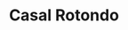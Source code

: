 ---
title: Casal Rotondo

mediaPath: /videos/cr_11_anonred1890-1080p.mp4
mediaPosition:  [296948.1795287538,4632823.433635699,140.86566347987733]
mediaRotation:  [0.43596857247208,-0.5669443343978027,-0.554057306734503,0.42605871234490433]
mediaScale: 1
cameraFOV: 38

# Pair of camera points and targets: [final point], ... , [entrance point]
cameraPath: [
    [[296944.70118610136,4632824.357910084,140.78290326355574],[296960.64358992496,4632820.121652485,141.1622209216964]]
]

animationEntry: 
---